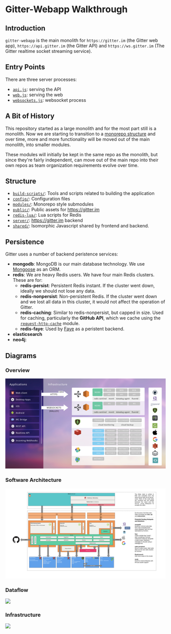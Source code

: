 # Gitter-Webapp Walkthrough

## Introduction

`gitter-webapp` is the main monolith for `https://gitter.im` (the Gitter web app), `https://api.gitter.im` (the Gitter API) and `https://ws.gitter.im` (The Gitter realtime socket streaming service).

## Entry Points

There are three server processes:
* [`api.js`](../api.js): serving the API
* [`web.js`](../web.js): serving the web
* [`websockets.js`](../websockets.js): websocket process

## A Bit of History

This repository started as a large monolith and for the most part still is a monolith. Now we are starting to transition to a [monorepo structure](https://lernajs.io/) and over time, more and more functionality will be moved out of the main monolith, into smaller modules.

These modules will initially be kept in the same repo as the monolith, but since they're fairly independent, can move out of the main repo into their own repos as team organization requirements evolve over time.

## Structure

* [`build-scripts/`](../build-scripts): Tools and scripts related to building the application
* [`config/`](../config): Configuration files
* [`modules/`](../modules#modules): Monorepo style submodules
* [`public/`](../public): Public assets for https://gitter.im
* [`redis-lua/`](../redis-lua): Lua scripts for Redis
* [`server/`](../server#server): https://gitter.im backend
* [`shared/`](../shared): Isomorphic Javascript shared by frontend and backend.

## Persistence

Gitter uses a number of backend peristence services:
* **mongodb**: MongoDB is our main database technology. We use [Mongoose](http://mongoosejs.com/) as an ORM.
* **redis**: We are heavy Redis users. We have four main Redis clusters. These are for:
  * **redis-persist**: Persistent Redis instant. If the cluster went down, ideally we should not lose any data.
  * **redis-nonpersist**: Non-persistent Redis. If the cluster went down and we lost all data in this cluster, it would not affect the operation of Gitter.
  * **redis-caching**: Similar to redis-nonpersist, but capped in size. Used for caching, particularly the **GitHub API**, which we cache using the [`request-http-cache`](https://github.com/gitterHQ/request-http-cache) module.
  * **redis-faye**: Used by [Faye](https://github.com/faye/faye) as a peristent backend.
* **elasticsearch**
* **neo4j**:

## Diagrams

### Overview

![](./images/overview.jpg)

### Software Architecture

![](./images/architecture.jpg)

### Dataflow

![](./images/dataflow.jpg)

### Infrastructure

![](./images/infrastructure.jpg)
